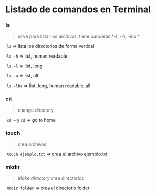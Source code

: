 # Listado de comandos en Terminal

### ls
 > sirve para listar los archivos, tiene banderas **-l, -lh, -lha* *

·`ls` => lista los directorios de forma vertical

·`ls -h` => list, human readable

·`ls -l` => list, long

·`ls -a` => list, all

·`ls -lha` => list, long, human readable, all

### cd
> change directory

·`cd ~` y `cd` => go to home

### touch
> crea archivos

·`touch ejemplo.txt` => crea el archivo ejemplo.txt

### mkdir
>*Make directory* crea directorios

·`mkdir folder` => crea el directorio folder
